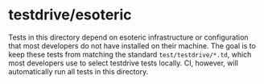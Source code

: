 # testdrive/esoteric

Tests in this directory depend on esoteric infrastructure or configuration
that most developers do not have installed on their machine. The goal is to
keep these tests from matching the standard `test/testdrive/*.td`, which
most developers use to select testdrive tests locally. CI, however, will
automatically run all tests in this directory.
